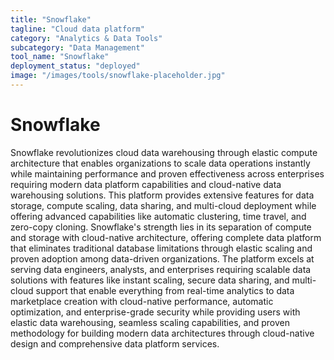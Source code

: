 ```yaml
---
title: "Snowflake"
tagline: "Cloud data platform"
category: "Analytics & Data Tools"
subcategory: "Data Management"
tool_name: "Snowflake"
deployment_status: "deployed"
image: "/images/tools/snowflake-placeholder.jpg"
---
```


# Snowflake

Snowflake revolutionizes cloud data warehousing through elastic compute architecture that enables organizations to scale data operations instantly while maintaining performance and proven effectiveness across enterprises requiring modern data platform capabilities and cloud-native data warehousing solutions. This platform provides extensive features for data storage, compute scaling, data sharing, and multi-cloud deployment while offering advanced capabilities like automatic clustering, time travel, and zero-copy cloning. Snowflake's strength lies in its separation of compute and storage with cloud-native architecture, offering complete data platform that eliminates traditional database limitations through elastic scaling and proven adoption among data-driven organizations. The platform excels at serving data engineers, analysts, and enterprises requiring scalable data solutions with features like instant scaling, secure data sharing, and multi-cloud support that enable everything from real-time analytics to data marketplace creation with cloud-native performance, automatic optimization, and enterprise-grade security while providing users with elastic data warehousing, seamless scaling capabilities, and proven methodology for building modern data architectures through cloud-native design and comprehensive data platform services.